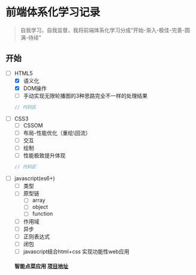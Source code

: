 # 前端体系化学习记录
> 自我学习，自我监督，我将前端体系化学习分成“开始-渐入-极佳-完善-圆满-待续”
## 开始
* [ ] HTML5
    * [x] 语义化
    * [x] DOM操作
    * [ ] 手动实现无限轮播图的3种思路完全不一样的处理结果
    ```javascript
    // 代码区
    ```
* [ ] CSS3
    * [ ] CSSOM
    * [ ] 布局-性能优化（重绘\回流）
    * [ ] 交互
    * [ ] 绘制
    * [ ] 性能极致提升体现
    ```javascript
    // 代码区
    ```
* [ ] javascript(es6+)
    * [ ] 类型
    * [ ] 原型链
        * [ ]  array
        * [ ]  object
        * [ ]  function
    * [ ] 作用域
    * [ ] 异步
    * [ ] 正则表达式
    * [ ] 闭包
    * [ ] javascript结合html+css 实现功能性web应用  
    #### 智能点菜应用 [项目地址](https://xuwangxx.github.io/)